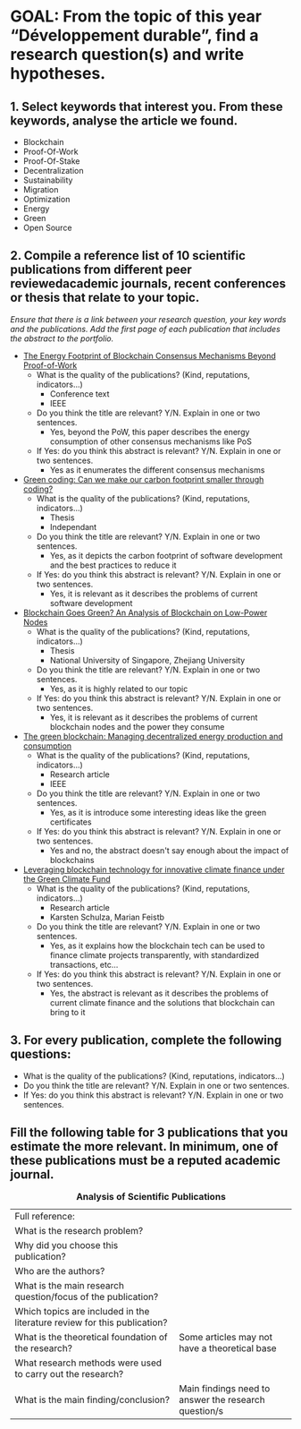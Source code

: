 # GOAL: From the topic of this year “Développement durable”, find a research question(s) and write hypotheses.
## 1. Select keywords that interest you. From these keywords, analyse the article we found.
- Blockchain
- Proof-Of-Work
- Proof-Of-Stake
- Decentralization
- Sustainability
- Migration
- Optimization
- Energy
- Green
- Open Source
## 2. Compile a reference list of 10 scientific publications from different peer reviewedacademic journals, recent conferences or thesis that relate to your topic. 
*Ensure that there is a link between your research question, your key words and the publications. Add the first page of each publication that includes the abstract to the portfolio.*
- [The Energy Footprint of Blockchain Consensus Mechanisms Beyond Proof-of-Work](https://ieeexplore.ieee.org/abstract/document/9741872)
    - What is the quality of the publications? (Kind, reputations, indicators...) 
        - Conference text
        - IEEE
    - Do you think the title are relevant? Y/N. Explain in one or two sentences. 
        - Yes, beyond the PoW, this paper describes the energy consumption of other consensus mechanisms like PoS
    - If Yes: do you think this abstract is relevant? Y/N. Explain in one or two sentences.
        - Yes as it enumerates the different consensus mechanisms
- [Green coding: Can we make our carbon footprint smaller through coding?](https://www.diva-portal.org/smash/record.jsf?pid=diva2%3A1675178&dswid=7064)
    - What is the quality of the publications? (Kind, reputations, indicators...) 
        - Thesis
        - Independant
    - Do you think the title are relevant? Y/N. Explain in one or two sentences. 
        - Yes, as it depicts the carbon footprint of software development and the best practices to reduce it
    - If Yes: do you think this abstract is relevant? Y/N. Explain in one or two sentences.
        - Yes, it is relevant as it describes the problems of current software development
- [Blockchain Goes Green? An Analysis of Blockchain on Low-Power Nodes](https://arxiv.org/abs/1905.06520)
    - What is the quality of the publications? (Kind, reputations, indicators...) 
        - Thesis
        - National University of Singapore, Zhejiang University
    - Do you think the title are relevant? Y/N. Explain in one or two sentences. 
        - Yes, as it is highly related to our topic
    - If Yes: do you think this abstract is relevant? Y/N. Explain in one or two sentences.
        - Yes, it is relevant as it describes the problems of current blockchain nodes and the power they consume
- [The green blockchain: Managing decentralized energy production and consumption](https://ieeexplore.ieee.org/abstract/document/7977613)
    - What is the quality of the publications? (Kind, reputations, indicators...) 
        - Research article
        - IEEE
    - Do you think the title are relevant? Y/N. Explain in one or two sentences. 
        - Yes, as it is introduce some interesting ideas like the green certificates
    - If Yes: do you think this abstract is relevant? Y/N. Explain in one or two sentences.
        - Yes and no, the abstract doesn't say enough about the impact of blockchains
- [Leveraging blockchain technology for innovative climate finance under the Green Climate Fund](https://www.sciencedirect.com/science/article/pii/S2589811620300434)
    - What is the quality of the publications? (Kind, reputations, indicators...) 
        - Research article
        - Karsten Schulza, Marian Feistb
    - Do you think the title are relevant? Y/N. Explain in one or two sentences. 
        - Yes, as it explains how the blockchain tech can be used to finance climate projects transparently, with standardized transactions, etc...
    - If Yes: do you think this abstract is relevant? Y/N. Explain in one or two sentences.
        - Yes, the abstract is relevant as it describes the problems of current climate finance and the solutions that blockchain can bring to it
## 3. For every publication, complete the following questions:
- What is the quality of the publications? (Kind, reputations, indicators...) 
- Do you think the title are relevant? Y/N. Explain in one or two sentences. 
- If Yes: do you think this abstract is relevant? Y/N. Explain in one or two sentences.
## Fill the following table for 3 publications that you estimate the more relevant. In minimum, one of these publications must be a reputed academic journal.
<table>
    <caption><b>Analysis of Scientific Publications</b></caption>
    <tbody>
        <tr>
            <td>Full reference:</td>
            <td></td>
        </tr>
        <tr>
            <td>What is the research problem?</td>
            <td></td>
        </tr>
        <tr>
            <td>Why did you choose this publication?</td>
            <td></td>
        </tr>
        <tr>
            <td>Who are the authors?</td>
            <td></td>
        </tr>
        <tr>
            <td>What is the main research question/focus of the publication?</td>
            <td></td>
        </tr>
        <tr>
            <td>Which topics are included in the literature review for this publication?</td>
            <td></td>
        </tr>
        <tr>
            <td>What is the theoretical foundation of the
research?</td>
            <td>Some articles may not have a theoretical
base</td>
        </tr>
        <tr>
            <td>What research methods were used to carry
out the research?</td>
            <td></td>
        </tr>
        <tr>
            <td>What is the main finding/conclusion?</td>
            <td>Main findings need to answer the research
question/s</td>
        </tr>
    </tbody>
</table>